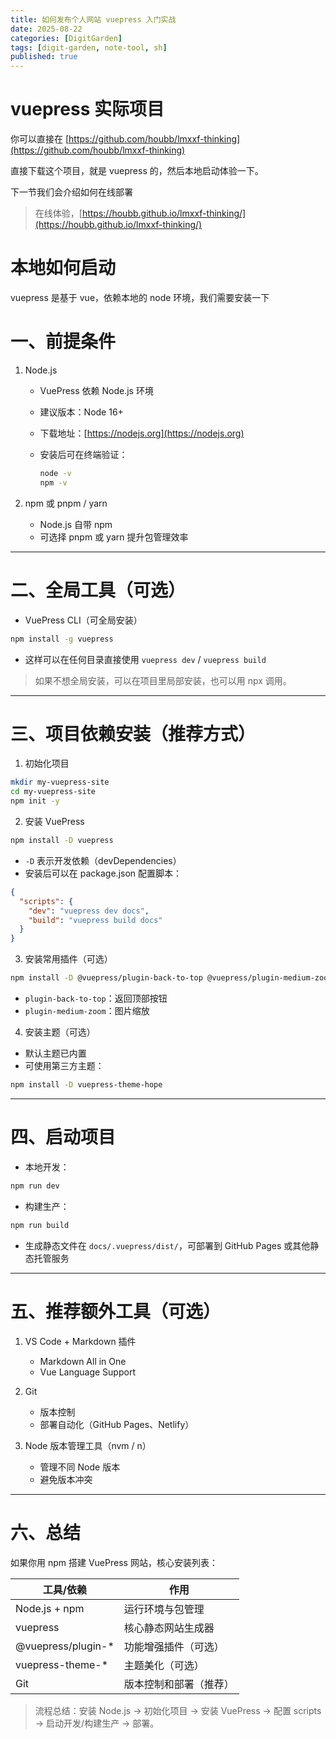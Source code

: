 ```yaml
---
title: 如何发布个人网站 vuepress 入门实战
date: 2025-08-22
categories: [DigitGarden]
tags: [digit-garden, note-tool, sh]
published: true
---
```



# vuepress 实际项目

你可以直接在 [https://github.com/houbb/lmxxf-thinking](https://github.com/houbb/lmxxf-thinking)

直接下载这个项目，就是 vuepress 的，然后本地启动体验一下。

下一节我们会介绍如何在线部署

> 在线体验，[https://houbb.github.io/lmxxf-thinking/](https://houbb.github.io/lmxxf-thinking/)

# 本地如何启动

vuepress 是基于 vue，依赖本地的 node 环境，我们需要安装一下

# 一、前提条件

1. Node.js

   * VuePress 依赖 Node.js 环境
   * 建议版本：Node 16+
   * 下载地址：[https://nodejs.org](https://nodejs.org)
   * 安装后可在终端验证：

     ```bash
     node -v
     npm -v
     ```

2. npm 或 pnpm / yarn

   * Node.js 自带 npm
   * 可选择 pnpm 或 yarn 提升包管理效率

---

# 二、全局工具（可选）

* VuePress CLI（可全局安装）

```bash
npm install -g vuepress
```

* 这样可以在任何目录直接使用 `vuepress dev` / `vuepress build`

> 如果不想全局安装，可以在项目里局部安装，也可以用 npx 调用。

---

# 三、项目依赖安装（推荐方式）

1. 初始化项目

```bash
mkdir my-vuepress-site
cd my-vuepress-site
npm init -y
```

2. 安装 VuePress

```bash
npm install -D vuepress
```

* `-D` 表示开发依赖（devDependencies）
* 安装后可以在 package.json 配置脚本：

```json
{
  "scripts": {
    "dev": "vuepress dev docs",
    "build": "vuepress build docs"
  }
}
```

3. 安装常用插件（可选）

```bash
npm install -D @vuepress/plugin-back-to-top @vuepress/plugin-medium-zoom
```

* `plugin-back-to-top`：返回顶部按钮
* `plugin-medium-zoom`：图片缩放

4. 安装主题（可选）

* 默认主题已内置
* 可使用第三方主题：

```bash
npm install -D vuepress-theme-hope
```

---

# 四、启动项目

* 本地开发：

```bash
npm run dev
```

* 构建生产：

```bash
npm run build
```

* 生成静态文件在 `docs/.vuepress/dist/`，可部署到 GitHub Pages 或其他静态托管服务

---

# 五、推荐额外工具（可选）

1. VS Code + Markdown 插件

   * Markdown All in One
   * Vue Language Support
2. Git

   * 版本控制
   * 部署自动化（GitHub Pages、Netlify）
3. Node 版本管理工具（nvm / n）

   * 管理不同 Node 版本
   * 避免版本冲突

---

# 六、总结

如果你用 npm 搭建 VuePress 网站，核心安装列表：

| 工具/依赖               | 作用          |
| ------------------- | ----------- |
| Node.js + npm       | 运行环境与包管理    |
| vuepress            | 核心静态网站生成器   |
| @vuepress/plugin-\* | 功能增强插件（可选）  |
| vuepress-theme-\*   | 主题美化（可选）    |
| Git                 | 版本控制和部署（推荐） |

> 流程总结：安装 Node.js → 初始化项目 → 安装 VuePress → 配置 scripts → 启动开发/构建生产 → 部署。


